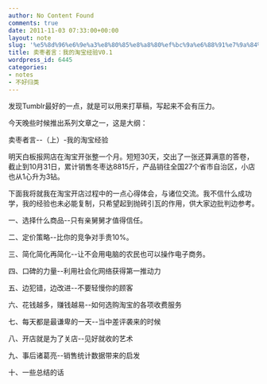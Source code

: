 ```yaml
---
author: No Content Found
comments: true
date: 2011-11-03 07:33:00+00:00
layout: note
slug: '%e5%8d%96%e6%9e%a3%e8%80%85%e8%a8%80%ef%bc%9a%e6%88%91%e7%9a%84%e6%b7%98%e5%ae%9d%e7%bb%8f%e9%aa%8cv0-1'
title: 卖枣者言：我的淘宝经验V0.1
wordpress_id: 6445
categories:
- notes
- 不好归类
---
```


发现Tumblr最好的一点，就是可以用来打草稿，写起来不会有压力。





今天晚些时候推出系列文章之一，这是大纲：





卖枣者言--（上）-我的淘宝经验





明天白板报网店在淘宝开张整一个月。短短30天，交出了一张还算满意的答卷，截止到10月31日，累计销售冬枣达8815斤，产品销往全国27个省市自治区，小店也从1心升为3钻。





下面我将就我在淘宝开店过程中的一点心得体会，与诸位交流。我不信什么成功学，我的经验也未必能复制，只希望起到抛砖引瓦的作用，供大家边批判边参考。





一、选择什么商品--只有亲舅舅才值得信任。





二、定价策略--比你的竞争对手贵10%。





三、简化简化再简化--让不会用电脑的农民也可以操作电子商务。





四、口碑的力量--利用社会化网络获得第一推动力





五、边犯错，边改进--不要轻慢你的顾客





六、花钱越多，赚钱越易--如何选购淘宝的各项收费服务





七、每天都是最谦卑的一天--当中差评袭来的时候





八、开店就是为了关店--见好就收的艺术





九、事后诸葛亮--销售统计数据带来的启发





十、一些总结的话
